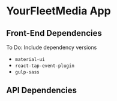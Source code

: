 # YourFleetMedia App

## Front-End Dependencies
To Do: Include dependency versions

- `material-ui`
- `react-tap-event-plugin`
- `gulp-sass`

## API Dependencies

